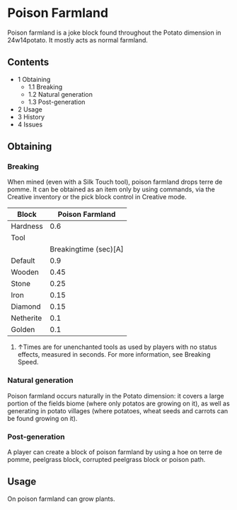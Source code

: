 # Poison Farmland
Poison farmland is a joke block found throughout the Potato dimension in 24w14potato. It mostly acts as normal farmland.

## Contents
- 1 Obtaining
	- 1.1 Breaking
	- 1.2 Natural generation
	- 1.3 Post-generation
- 2 Usage
- 3 History
- 4 Issues

## Obtaining
### Breaking
When mined (even with a Silk Touch tool), poison farmland drops terre de pomme. It can be obtained as an item only by using commands, via the Creative inventory or the pick block control in Creative mode.

| Block     | Poison Farmland       |
|-----------|-----------------------|
| Hardness  | 0.6                   |
| Tool      |                       |
|           | Breakingtime (sec)[A] |
| Default   | 0.9                   |
| Wooden    | 0.45                  |
| Stone     | 0.25                  |
| Iron      | 0.15                  |
| Diamond   | 0.15                  |
| Netherite | 0.1                   |
| Golden    | 0.1                   |

1. ↑Times are for unenchanted tools as used by players with no status effects, measured in seconds. For more information, see Breaking Speed.

### Natural generation
Poison farmland occurs naturally in the Potato dimension: it covers a large portion of the fields biome (where only potatos are growing on it), as well as generating in potato villages (where potatoes, wheat seeds and carrots can be found growing on it).

### Post-generation
A player can create a block of poison farmland by using a hoe on terre de pomme, peelgrass block, corrupted peelgrass block or poison path.

## Usage
On poison farmland can grow plants.


